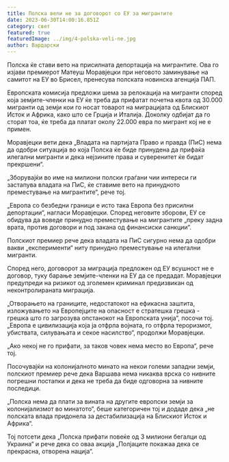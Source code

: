 ```yaml
---
title: Полска вели не за договорот со ЕУ за мигрантите
date: 2023-06-30T14:00:16.851Z
category: свет
featured: true
featuredImage: ../img/4-polska-veli-ne.jpg
author: Вардарски
---
```

Полска ќе стави вето на присилната депортација на мигрантите. Ова го изјави премиерот Матеуш Моравјецки при неговото заминување на самитот на ЕУ во Брисел, пренесува полската новинска агенција ПАП.

Европската комисија предложи шема за релокација на мигранти според која земјите-членки на ЕУ ќе треба да прифатат почетна квота од 30.000 мигранти од земји кои го носат товарот на миграцијата од Блискиот Исток и Африка, како што се Грција и Италија. Доколку одбијат да го сторат тоа, ќе треба да платат околу 22.000 евра по мигрант кој не е примен.

Моравјецки вети дека „Владата на партијата Право и правда (ПиС) нема да одобри ситуација во која Полска ќе биде принудена да прифаќа илегални мигранти и дека нејзините права и суверенитет ќе бидат прекршени“.

„Зборувајќи во име на милиони полски граѓани чии интереси ги застапува владата на ПиС, ќе ставиме вето на принудното преместување на мигрантите“, рече тој.

„Европа со безбедни граници е исто така Европа без присилни депортации“, нагласи Моравјецки. Според неговите зборови, ЕУ се обидува да воведе принудно преместување на мигрантите „преку задна врата, против договори и под закана од финансиски санкции“.

Полскиот премиер рече дека владата на ПиС сигурно нема да одобри вакви „експерименти“ ниту принудно преместување на илегални мигранти.

Според него, договорот за миграција предложен од ЕУ всушност не е договор, туку барање земјите-членки на ЕУ да се предадат. Моравјецки предупреди на ризикот од зголемен криминал предизвикан од неконтролираната миграција.

„Отворањето на границите, недостатокот на ефикасна заштита, изложувањето на Европејците на опасност е стратешка грешка - грешка што го загрозува опстанокот на Европската унија“, посочи тој. „Европа е цивилизација која ја отфрла војната, го отфрла тероризмот, убиствата, силувањата и секое насилство“, продолжи Моравјецки.

„Ако некој не го прифати, за таков човек нема место во Европа“, рече тој.

Посочувајќи на колонијалното минато на некои големи западни земји, полскиот премиер рече дека Варшава нема никаква врска со нивните погрешни постапки и дека не треба да биде одговорна за нивните последици.

„Полска нема да плати за вината на другите европски земји за колонијализмот во минатото“, беше категоричен тој и додаде дека „не полската влада придонела за дестабилизација на Блискиот Исток и Африка“.

Тој потсети дека „Полска прифати повеќе од 3 милиони бегалци од Украина“ и рече дека со оваа акција „Полјаците покажаа дека се прекрасна, отворена нација“.